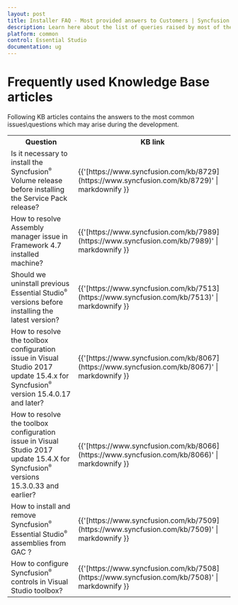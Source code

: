 ```yaml
---
layout: post
title: Installer FAQ - Most provided answers to Customers | Syncfusion
description: Learn here about the list of queries raised by most of the customers and steps for resolving those issues.
platform: common
control: Essential Studio
documentation: ug
---
```


# Frequently used Knowledge Base articles

Following KB articles contains the answers to the most common issues\questions which may arise during the development.

<table>
<tr>
<th>
Question</th><th>
KB link</th></tr>
<tr>
<td>
Is it necessary to install the Syncfusion<sup style="font-size:70%">&reg;</sup>  Volume release before installing the Service Pack release?</td><td>
{{'[https://www.syncfusion.com/kb/8729](https://www.syncfusion.com/kb/8729)' | markdownify }} </td></tr>
<tr>
<td>
How to resolve Assembly manager issue in Framework 4.7 installed machine?</td><td>
{{'[https://www.syncfusion.com/kb/7989](https://www.syncfusion.com/kb/7989)' | markdownify }} </td></tr>
<tr>
<td>
Should we uninstall previous Essential Studio<sup style="font-size:70%">&reg;</sup>  versions before installing the latest version?</td><td>
{{'[https://www.syncfusion.com/kb/7513](https://www.syncfusion.com/kb/7513)' | markdownify }} </td></tr>
<tr>
<td>
How to resolve the toolbox configuration issue in Visual Studio 2017 update 15.4.x for Syncfusion<sup style="font-size:70%">&reg;</sup>  version 15.4.0.17 and later?</td><td>
{{'[https://www.syncfusion.com/kb/8067](https://www.syncfusion.com/kb/8067)' | markdownify }} </td></tr>
<tr>
<td>
How to resolve the toolbox configuration issue in Visual Studio 2017 update 15.4.X for Syncfusion<sup style="font-size:70%">&reg;</sup>  versions 15.3.0.33 and earlier?</td><td>
{{'[https://www.syncfusion.com/kb/8066](https://www.syncfusion.com/kb/8066)' | markdownify }} </td></tr>
<tr>
<td>
How to install and remove Syncfusion<sup style="font-size:70%">&reg;</sup>  Essential Studio<sup style="font-size:70%">&reg;</sup>  assemblies from GAC ?</td><td>
{{'[https://www.syncfusion.com/kb/7509](https://www.syncfusion.com/kb/7509)' | markdownify }} </td></tr>
<tr>
<td>
How to configure Syncfusion<sup style="font-size:70%">&reg;</sup>  controls in Visual Studio toolbox?</td><td>
{{'[https://www.syncfusion.com/kb/7508](https://www.syncfusion.com/kb/7508)' | markdownify }} </td></tr>
</table>